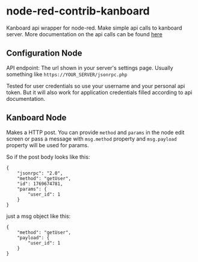 # node-red-contrib-kanboard

Kanboard api wrapper for node-red. Make simple api calls to kanboard server. More documentation on the api calls can be found [here](https://docs.kanboard.org/en/latest/api/index.html)

## Configuration Node

API endpoint: The url shown in your server's settings page. Usually something like `https://YOUR_SERVER/jsonrpc.php`

Tested for user credentials so use your username and your personal api token. But it will also work for application credentials filled according to api documentation.

## Kanboard Node

Makes a HTTP post. You can provide `method` and `params` in the node edit screen or pass a message with `msg.method` property and `msg.payload` property will be used for params.

So if the post body looks like this:

```
{
    "jsonrpc": "2.0",
    "method": "getUser",
    "id": 1769674781,
    "params": {
        "user_id": 1
    }
}
```

just a msg object like this:

```
{
    "method": "getUser",
    "payload": {
        "user_id": 1
    }
}
```